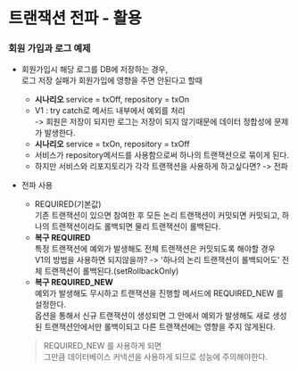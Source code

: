 # 트랜잭션 전파 - 활용

### 회원 가입과 로그 예제
- 회원가입시 해당 로그를 DB에 저장하는 경우,  
로그 저장 실패가 회원가입에 영향을 주면 안된다고 할때  
    - **시나리오** service = txOff, repository  = txOn
    - V1 : try catch로 메서드 내부에서 예외를 처리  
    -> 회원은 저장이 되지만 로그는 저장이 되지 않기때문에 데이터 정합성에 문제가 발생한다.
    - **시나리오** service = txOn, repository  = txOff
    - 서비스가 repository메서드를 사용함으로써 하나의 트랜잭션으로 묶이게 된다.
    - 하지만 서비스와 리포지토리가 각각 트랜잭션을 사용하게 하고싶다면? -> 전파

- 전파 사용
    - REQUIRED(기본값)  
    기존 트랜잭션이 있으면 참여한 후 모든 논리 트랜잭션이 커밋되면 커밋되고, 하나의 트랜잭션이라도 롤백되면 물리 트랜잭션이 롤백된다.
    - **복구 REQUIRED**  
    특정 트랜잭션에 예외가 발생해도 전체 트랜잭션은 커밋되도록 해야할 경우  
    V1의 방법을 사용하면 되지않을까? -> '하나의 논리 트랜잭션이 롤백되어도' 전체 트랜잭션이 롤백된다.(setRollbackOnly)  
    - **복구 REQUIRED_NEW**  
    예외가 발생해도 무시하고 트랜잭션을 진행할 메서드에 REQUIRED_NEW 를 설정한다.  
    옵션을 통해서 신규 트랜잭션이 생성되면 그 안에서 예외가 발생해도 새로 생성된 트랜잭션안에서만 롤백이되고 다른 트랜잭션에는 영향을 주지 않게된다.  
    > REQUIRED_NEW 를 사용하게 되면  
    그만큼 데이터베이스 커넥션을 사용하게 되므로 성능에 주의해야한다.  





